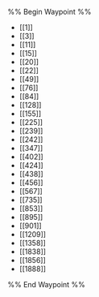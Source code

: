 %% Begin Waypoint %%
- [[1]]
- [[3]]
- [[11]]
- [[15]]
- [[20]]
- [[22]]
- [[49]]
- [[76]]
- [[84]]
- [[128]]
- [[155]]
- [[225]]
- [[239]]
- [[242]]
- [[347]]
- [[402]]
- [[424]]
- [[438]]
- [[456]]
- [[567]]
- [[735]]
- [[853]]
- [[895]]
- [[901]]
- [[1209]]
- [[1358]]
- [[1838]]
- [[1856]]
- [[1888]]

%% End Waypoint %%